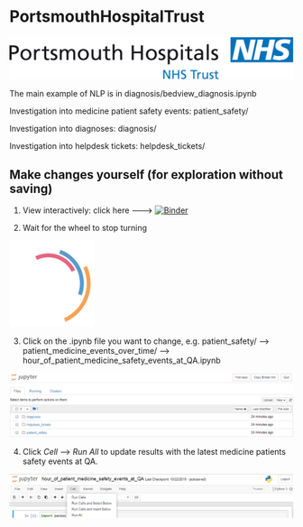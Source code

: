 # PortsmouthHospitalTrust

![logo](nhsportsmouth.png)

The main example of NLP is in diagnosis/bedview_diagnosis.ipynb

Investigation into medicine patient safety events: patient_safety/

Investigation into diagnoses: diagnosis/

Investigation into helpdesk tickets: helpdesk_tickets/

## Make changes yourself (for exploration without saving)

1. View interactively: click here ---> [![Binder](https://mybinder.org/badge_logo.svg)](https://mybinder.org/v2/gh/meevans1/PortsmouthHospitalTrust/master)

2. Wait for the wheel to stop turning 

![binder_wheel](binder_wheel.png)

3. Click on the .ipynb file you want to change, e.g. patient_safety/ --> patient_medicine_events_over_time/ --> hour_of_patient_medicine_safety_events_at_QA.ipynb

![navigate_to_ipynb](navigate_to_ipynb.png)

4. Click _Cell_ --> _Run All_ to update results with the latest medicine patients safety events at QA.

![RunAll](RunAll.png)

